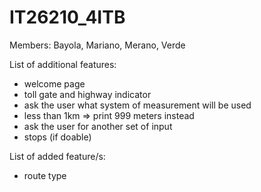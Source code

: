 # IT26210_4ITB
Members: Bayola, Mariano, Merano, Verde
  
List of additional features:
- welcome page 
- toll gate and highway indicator 
- ask the user what system of measurement will be used
- less than 1km => print 999 meters instead
- ask the user for another set of input
- stops (if doable)

List of added feature/s:
- route type
